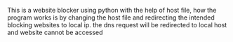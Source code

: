 This is a website blocker using python with the help of host file, how the program works is by changing the host file and redirecting the intended blocking websites to local ip. 
the dns request will be redirected to local host and website cannot be accessed
